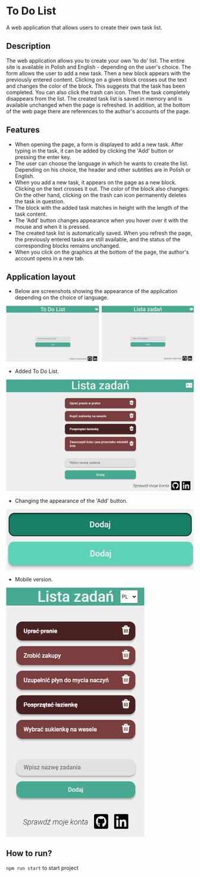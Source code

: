# To Do List

A web application that allows users to create their own task list.

## Description

The web application allows you to create your own 'to do' list. The entire site is available in Polish and English - depending on the user's choice. The form allows the user to add a new task. Then a new block appears with the previously entered content. Clicking on a given block crosses out the text and changes the color of the block. This suggests that the task has been completed. You can also click the trash can icon. Then the task completely disappears from the list.
The created task list is saved in memory and is available unchanged when the page is refreshed.
In addition, at the bottom of the web page there are references to the author's accounts of the page.

## Features

* When opening the page, a form is displayed to add a new task. After typing in the task, it can be added by clicking the 'Add' button or pressing the enter key.
* The user can choose the language in which he wants to create the list. Depending on his choice, the header and other subtitles are in Polish or English.
* When you add a new task, it appears on the page as a new block. Clicking on the text crosses it out.  The color of the block also changes. On the other hand, clicking on the trash can icon permanently deletes the task in question.
* The block with the added task matches in height with the length of the task content.
* The 'Add' button changes appearance when you hover over it with the mouse and when it is pressed.
* The created task list is automatically saved. When you refresh the page, the previously entered tasks are still available, and the status of the corresponding blocks remains unchanged.
* When you click on the graphics at the bottom of the page, the author's account opens in a new tab.

## Application layout

* Below are screenshots showing the appearance of the application depending on the choice of language.

<img src="./images/start.png"/>

* Added To Do List.

<img src="./images/list.png"/>

* Changing the appearance of the 'Add' button.

<img src="./images/button.png"/>

* Mobile version. 

<img src="./images/mobile.png"/>

## How to run?

`npm run start` to start project 

